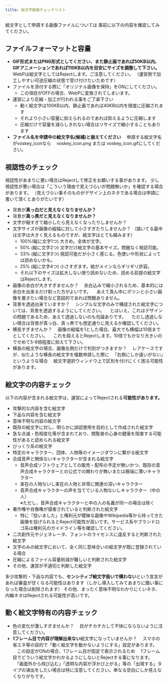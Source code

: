 ```yaml
---
title: 絵文字画像チェックリスト
---
```


絵文字として申請する画像ファイルについては
事前に以下の内容を確認してみてください。

## ファイルフォーマットと容量

- **GIF形式またはPNG形式としてください、また静止画であれば50KB以内、GIFアニメーションであれば110KB以内を目安にサイズを調整して下さい。**
 WebPは絵文字としてはRejectします。ご注意してください。
（運営側で加工しやすい可逆圧縮の状態で受け付けたいためです）
- ファイルを添付する際に「オリジナル画像を保持」をONにしてください。
    - この項目がOFFの場合、WebPに変換されてしまいます。
- 運営により圧縮・加工が行われる事をご了承下さい
    - 動く絵文字は100KB以内、静止画であれば40KB以内を限度に圧縮されます
    - それより小さい容量に抑えられるのであれば抑えるように圧縮します
    - 圧縮だけで容量を減らしきれない場合はリサイズで縮小することもあります
- **ファイル名を申請中の絵文字名(候補)と揃えてください**
　申請する絵文字名がvoskey_iconなら
　voskey_icon.png または voskey_icon.gifにしてください。

## 視認性のチェック

視認性があまりに悪い場合はRejectして修正をお願いする事があります。
少し視認性が悪い場合は「こういう理由で見えづらいが問題無いか」を確認する場合があります。
（見えづらい事そのものがデザイン上のネタである場合は申請に書いて頂くとありがたいです）

- 背景が**真っ白だと見えなくなりませんか？**
- 背景が**真っ黒だと見えなくなりませんか？**
- 文字が細すぎて縮小したら見えなくなったりしませんか？
- 文字サイズが画像の縦幅に対して小さすぎたりしませんか？
 （描いてる最中は文字は大きく見えるものですが、絵文字はとても縮みます）
    - 100%(縦に文字1つ) 大きめ。全体が文字。
    - 50% (縦に文字2つ) 文字だけ絵文字の基本サイズ。問題なく視認可能。
    - 33% (縦に文字3つ) 視認可能だが小さく感じる。色使いや形状によっては読めないかも。
    - 25% (縦に文字4つ) 小さすぎます。絵がメインならギリギリ許容。
    - それ以下のサイズは拡大しない限り読めないため、読める前提の絵文字はRejectします。
- 画像の余白が大きすぎませんか？
　余白込みで縮小されるため、基本的には余白を出来るだけ削った方がよいです。
　あえて真ん中にポツンと小さい画像を置きたい場合など意図的であれば問題ありません。
- 背景を透過出来ていますか？
　シンプルな文字のみで構成された絵文字については、背景を透過するようにしてください。
　とはいえ、これはデザインの問題であるため、あえて透過しないのも勿論ありです。
　ただし透過しない場合は背景が真っ白、真っ黒でも想定通りに見えるか確認してください。
- 横長すぎませんか？
　画像の縦幅を1とした場合、最大でも横幅は10倍までとしてください。
　これを超えるとRejectします。10倍でもかなり大きいのでせめて5-6倍程度に抑えて下さい。
- 横長の絵文字の場合、画像左側だけで判別がつきますか？
　レアケースですが、似たような横長の絵文字を複数申請した際に
　「右側にしか違いがない」というような場合
　絵文字選択ウィンドウ上で区別を付けにくく困る可能性があります。

## 絵文字の内容チェック

以下の内容が含まれる絵文字は、運営によってRejectされる**可能性があります。**

- 攻撃的な内容を含む絵文字
- 下品な内容を含む絵文字
- 意味不明な内容の絵文字
- 既存の絵文字に対し、明らかに誤認使用を目的として作成された絵文字
- 急な点滅・色相変化等が含まれており、閲覧者の心身の健康を阻害する可能性があると認められる絵文字
- びっくり系の絵文字
- 特定のキャラクター、団体、人物等のイメージダウンに繋がる絵文字
- 合成音声と関係ないキャラクターが含まれる絵文字
    - 音声合成ソフトウェアとしての販売・配布の予定が無いかつ、既存の音声合成キャラクターとの公式での関わりが無いまたは極端に薄いキャラクター
    - 実在の人物ないし実在の人物と非常に関連の深いキャラクター
    - 音声合成キャラクターの声を当てている人物ないしキャラクター（中の人）<br>
        ※ただし、音声合成キャラクターと中の人の名義が同一の場合は除く
- 著作権や肖像権が侵害されていると判断された絵文字
    - 特に「拾いました」と権利元が曖昧な画像やWikipedia等から持ってきた画像を投げられるとReject可能性が高いです。サービス系やブランドロゴ系は権利元のガイドライン等を確認してください。
- 二次創作元やジェネレータ、フォントのライセンスに違反すると判断された絵文字
- 文字のみの絵文字において、全く同じ意味合いの絵文字が既に登録されている場合
- 圧縮によるファイル容量削減が難しいと判断された絵文字
- その他、運営が不適切と判断した絵文字

多少攻撃的・下品な内容でも、**センシティブ絵文字扱いで構わない**という宣言があれば審査が甘くなる可能性はあります（しかし導入してみてあまりに酷い事になった場合は削除されます）
その他、まったく意味不明なわかりにくいネタ、内輪ネタはRejectされる可能性が高いです。

## 動く絵文字特有の内容チェック

- 色の変化が激しすぎませんか？
　目がチカチカして不快にならないように注意してください。
- **1フレーム目で内容が理解出来ない**絵文字になっていませんか？
　スマホの省エネ等の目的で「動く絵文字を動かないようにする」設定があります。
　この設定がONの場合、1フレーム目が固定で表示されるため
　1フレーム目でどういう絵文字かわかるようにしないとRejectする事になります。
　「画面外から飛び込む」「透明な内容が浮かび上がる」等の「出現する」タイプの演出をしたい場合は特に注意してください。単なる空白にしか見えなくなりがちです。
